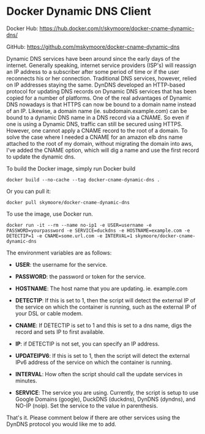 Docker Dynamic DNS Client
=====

Docker Hub: https://hub.docker.com/r/skymoore/docker-cname-dynamic-dns/

GitHub: https://github.com/mskymoore/docker-cname-dynamic-dns

Dynamic DNS services have been around since the early days of the internet. Generally speaking, internet service providers (ISP's) will reassign an IP address to a subscriber after some period of time or if the user reconnects his or her connection. Traditional DNS services, however, relied on IP addresses staying the same. DynDNS developed an HTTP-based protocol for updating DNS records on Dynamic DNS services that has been copied for a number of platforms.  One of the real advantages of Dynamic DNS nowadays is that HTTPS can now be bound to a domain name instead of an IP. Likewise, a domain name (ie. subdomain.example.com) can be bound to a dynamic DNS name in a DNS record via a CNAME. So even if one is using a Dynamic DNS, traffic can still be secured using HTTPS. However, one cannot apply a CNAME record to the root of a domain.  To solve the case where I needed a CNAME for an amazon elb dns name attached to the root of my domain, without migrating the domain into aws, I've added the CNAME option, which will dig a name and use the first record to update the dynamic dns.

To build the Docker image, simply run Docker build

```
docker build --no-cache --tag docker-cname-dynamic-dns .
```

Or you can pull it:

```
docker pull skymoore/docker-cname-dynamic-dns
```

To use the image, use Docker run.

```
docker run -it --rm --name no-ip1 -e USER=username -e PASSWORD=yourpassword -e SERVICE=duckdns -e HOSTNAME=example.com -e DETECTIP=1 -e CNAME=some.url.com -e INTERVAL=1 skymoore/docker-cname-dynamic-dns
```

The environment variables are as follows:

* **USER**: the username for the service.

* **PASSWORD**: the password or token for the service.

* **HOSTNAME**: The host name that you are updating. ie. example.com

* **DETECTIP**: If this is set to 1, then the script will detect the external IP of the service on which the container is running, such as the external IP of your DSL or cable modem.
  
* **CNAME**: If DETECTIP is set to 1 and this is set to a dns name, digs the record and sets IP to first available.

* **IP**: if DETECTIP is not set, you can specify an IP address.

* **UPDATEIPV6**: If this is set to 1, then the script will detect the external IPv6 address of the service on which the container is running.

* **INTERVAL**: How often the script should call the update services in minutes.

* **SERVICE**: The service you are using. Currently, the script is setup to use Google Domains (google), DuckDNS (duckdns), DynDNS (dyndns), and NO-IP (noip). Set the service to the value in parenthesis.

 That's it. Please comment below if there are other services using the DynDNS protocol you would like me to add.
